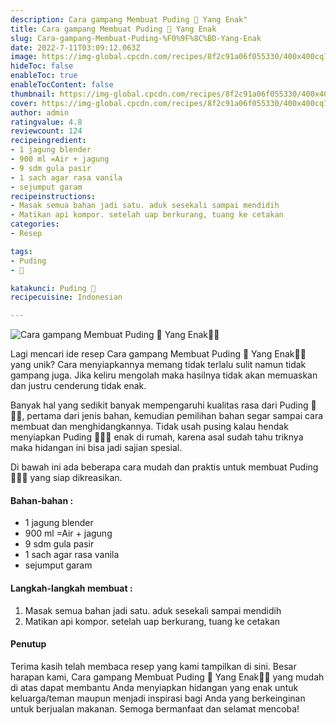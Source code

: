 ```yaml
---
description: Cara gampang Membuat Puding 🌽 Yang Enak"
title: Cara gampang Membuat Puding 🌽 Yang Enak
slug: Cara-gampang-Membuat-Puding-%F0%9F%8C%BD-Yang-Enak
date: 2022-7-11T03:09:12.063Z
image: https://img-global.cpcdn.com/recipes/8f2c91a06f055330/400x400cq70/photo.jpg
hideToc: false
enableToc: true
enableTocContent: false
thumbnail: https://img-global.cpcdn.com/recipes/8f2c91a06f055330/400x400cq70/photo.jpg
cover: https://img-global.cpcdn.com/recipes/8f2c91a06f055330/400x400cq70/photo.jpg
author: admin
ratingvalue: 4.8
reviewcount: 124
recipeingredient:
- 1 jagung blender
- 900 ml =Air + jagung
- 9 sdm gula pasir
- 1 sach agar rasa vanila
- sejumput garam
recipeinstructions:
- Masak semua bahan jadi satu. aduk sesekali sampai mendidih
- Matikan api kompor. setelah uap berkurang, tuang ke cetakan
categories:
- Resep

tags:
- Puding
- 🌽

katakunci: Puding 🌽
recipecuisine: Indonesian

---
```


![Cara gampang Membuat Puding 🌽 Yang Enak👩‍🍳](https://img-global.cpcdn.com/recipes/8f2c91a06f055330/400x400cq70/photo.jpg)

Lagi mencari ide resep Cara gampang Membuat Puding 🌽 Yang Enak👩‍🍳 yang unik? Cara menyiapkannya memang tidak terlalu sulit namun tidak gampang juga. Jika keliru mengolah maka hasilnya tidak akan memuaskan dan justru cenderung tidak enak.

Banyak hal yang sedikit banyak mempengaruhi kualitas rasa dari Puding 🌽👩‍🍳, pertama dari jenis bahan, kemudian pemilihan bahan segar sampai cara membuat dan menghidangkannya. Tidak usah pusing kalau hendak menyiapkan Puding 🌽👩‍🍳 enak di rumah, karena asal sudah tahu triknya maka hidangan ini bisa jadi sajian spesial.

Di bawah ini ada beberapa cara mudah dan praktis untuk membuat Puding 🌽👩‍🍳 yang siap dikreasikan.

<!--inarticleads1-->

#### Bahan-bahan :

- 1 jagung blender
- 900 ml =Air + jagung
- 9 sdm gula pasir
- 1 sach agar rasa vanila
- sejumput garam

<!--inarticleads2-->

#### Langkah-langkah membuat :

1. Masak semua bahan jadi satu. aduk sesekali sampai mendidih
1. Matikan api kompor. setelah uap berkurang, tuang ke cetakan

#### Penutup

Terima kasih telah membaca resep yang kami tampilkan di sini. Besar harapan kami, Cara gampang Membuat Puding 🌽 Yang Enak👩‍🍳 yang mudah di atas dapat membantu Anda menyiapkan hidangan yang enak untuk keluarga/teman maupun menjadi inspirasi bagi Anda yang berkeinginan untuk berjualan makanan. Semoga bermanfaat dan selamat mencoba!